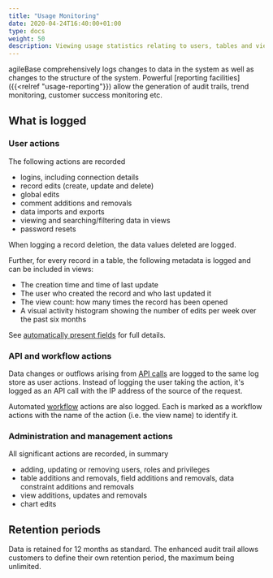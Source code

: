 ```yaml
---
title: "Usage Monitoring"
date: 2020-04-24T16:40:00+01:00
type: docs
weight: 50
description: Viewing usage statistics relating to users, tables and views
---
```

agileBase comprehensively logs changes to data in the system as well as changes to the structure of the system. Powerful [reporting facilities]({{<relref "usage-reporting"}}) allow the generation of audit trails, trend monitoring, customer success monitoring etc.

## What is logged
### User actions
The following actions are recorded
* logins, including connection details
* record edits (create, update and delete)
* global edits
* comment additions and removals
* data imports and exports
* viewing and searching/filtering data in views
* password resets

When logging a record deletion, the data values deleted are logged.

Further, for every record in a table, the following metadata is logged and can be included in views:
* The creation time and time of last update
* The user who created the record and who last updated it
* The view count: how many times the record has been opened
* A visual activity histogram showing the number of edits per week over the past six months

See [automatically present fields](https://todo.com) for full details.

### API and workflow actions
Data changes or outflows arising from [API calls](https://todo.com) are logged to the same log store as user actions. Instead of logging the user taking the action, it's logged as an API call with the IP address of the source of the request.

Automated [workflow](https://todo.com) actions are also logged. Each is marked as a workflow actions with the name of the action (i.e. the view name) to identify it.

### Administration and management actions
All significant actions are recorded, in summary
* adding, updating or removing users, roles and privileges
* table additions and removals, field additions and removals, data constraint additions and removals
* view additions, updates and removals
* chart edits

## Retention periods
Data is retained for 12 months as standard. The enhanced audit trail allows customers to define their own retention period, the maximum being unlimited.


